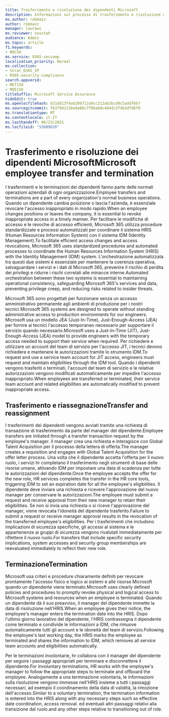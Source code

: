 ```yaml
---
title: Trasferimento e risoluzione dei dipendenti Microsoft
description: Informazioni sul processo di trasferimento e risoluzione dei dipendenti Microsoft in Microsoft 365
ms.author: robmazz
author: robmazz
manager: laurawi
ms.reviewer: sosstah
audience: Admin
ms.topic: article
f1.keywords:
- NOCSH
ms.service: O365-seccomp
localization_priority: Normal
ms.collection:
- Strat_O365_IP
- M365-security-compliance
search.appverid:
- MET150
- MOE150
titleSuffix: Microsoft Service Assurance
hideEdit: true
ms.openlocfilehash: b31dd13f4a6209712a9cc212ab3bcd9c5addf6b7
ms.sourcegitcommit: fb379d1110a9a86c7f9bab8c484dc3f4b3dfd6f0
ms.translationtype: MT
ms.contentlocale: it-IT
ms.lasthandoff: 06/23/2021
ms.locfileid: "53089626"
---
```

# <a name="microsoft-employee-transfer-and-termination"></a><span data-ttu-id="68415-103">Trasferimento e risoluzione dei dipendenti Microsoft</span><span class="sxs-lookup"><span data-stu-id="68415-103">Microsoft employee transfer and termination</span></span>

<span data-ttu-id="68415-104">I trasferimenti e le terminazioni dei dipendenti fanno parte delle normali operazioni aziendali di ogni organizzazione.</span><span class="sxs-lookup"><span data-stu-id="68415-104">Employee transfers and terminations are a part of every organization's normal business operations.</span></span> <span data-ttu-id="68415-105">Quando un dipendente cambia posizione o lascia l'azienda, è essenziale revocare l'accesso inappropriato in modo rapido.</span><span class="sxs-lookup"><span data-stu-id="68415-105">When an employee changes positions or leaves the company, it is essential to revoke inappropriate access in a timely manner.</span></span> <span data-ttu-id="68415-106">Per facilitare le modifiche di accesso e le revoche di accesso efficienti, Microsoft 365 utilizza procedure standardizzate e processi automatizzati per coordinare il sistema HRIS (Human Resources Information System) con il sistema IDM (Identity Management).</span><span class="sxs-lookup"><span data-stu-id="68415-106">To facilitate efficient access changes and access revocations, Microsoft 365 uses standardized procedures and automated processes to coordinate the Human Resources Information System (HRIS) with the Identity Management (IDM) system.</span></span> <span data-ttu-id="68415-107">L'orchestrazione automatizzata tra questi due sistemi è essenziale per mantenere la coerenza operativa, salvaguardare i servizi e i dati di Microsoft 365, prevenire il rischio di perdita dei privilegi e ridurre i rischi correlati alle minacce interne.</span><span class="sxs-lookup"><span data-stu-id="68415-107">Automated orchestration between these two systems is essential to maintaining operational consistency, safeguarding Microsoft 365's services and data, preventing privilege creep, and reducing risks related to insider threats.</span></span>

<span data-ttu-id="68415-108">Microsoft 365 sono progettati per funzionare senza un accesso amministrativo permanente agli ambienti di produzione per i nostri tecnici.</span><span class="sxs-lookup"><span data-stu-id="68415-108">Microsoft 365 systems are designed to operate without standing administrative access to production environments for our engineers.</span></span> <span data-ttu-id="68415-109">Microsoft usa un modello JEA (Just-In-Time), Just-Enough-Access (JEA) per fornire ai tecnici l'accesso temporaneo necessario per supportare il servizio quando necessario.</span><span class="sxs-lookup"><span data-stu-id="68415-109">Microsoft uses a Just-In-Time (JIT), Just-Enough-Access (JEA) model to provide engineers with the temporary access needed to support their service when required.</span></span> <span data-ttu-id="68415-110">Per richiedere e utilizzare un account del team di servizio per l'accesso JIT, i tecnici devono richiedere e mantenere le autorizzazioni tramite lo strumento IDM.</span><span class="sxs-lookup"><span data-stu-id="68415-110">To request and use a service team account for JIT access, engineers must request and maintain eligibilities through the IDM tool.</span></span> <span data-ttu-id="68415-111">Quando i dipendenti vengono trasferiti o terminati, l'account del team di servizio e le relative autorizzazioni vengono modificati automaticamente per impedire l'accesso inappropriato.</span><span class="sxs-lookup"><span data-stu-id="68415-111">When employees are transferred or terminated, their service team account and related eligibilities are automatically modified to prevent inappropriate access.</span></span>

## <a name="transfer-and-reassignment"></a><span data-ttu-id="68415-112">Trasferimento e riassegnazione</span><span class="sxs-lookup"><span data-stu-id="68415-112">Transfer and reassignment</span></span>

<span data-ttu-id="68415-113">I trasferimenti dei dipendenti vengono avviati tramite una richiesta di transazione di trasferimento da parte del manager del dipendente.</span><span class="sxs-lookup"><span data-stu-id="68415-113">Employee transfers are initiated through a transfer transaction request by the employee's manager.</span></span> <span data-ttu-id="68415-114">Il manager crea una richiesta e interagisce con Global Talent Acquisition per il processo della lettera di offerta.</span><span class="sxs-lookup"><span data-stu-id="68415-114">The manager creates a requisition and engages with Global Talent Acquisition for the offer letter process.</span></span> <span data-ttu-id="68415-115">Una volta che il dipendente accetta l'offerta per il nuovo ruolo, i servizi hr completano il trasferimento negli strumenti di base delle risorse umane, attivando IDM per impostare una data di scadenza per tutte le autorizzazioni del dipendente.</span><span class="sxs-lookup"><span data-stu-id="68415-115">Once the employee accepts the offer for the new role, HR services completes the transfer in the HR core tools, triggering IDM to set an expiration date for all the employee's eligibilities.</span></span> <span data-ttu-id="68415-116">Il dipendente deve inviare una richiesta e ricevere l'approvazione del nuovo manager per conservare le autorizzazioni.</span><span class="sxs-lookup"><span data-stu-id="68415-116">The employee must submit a request and receive approval from their new manager to retain their eligibilities.</span></span> <span data-ttu-id="68415-117">Se non si invia una richiesta o si riceve l'approvazione del manager, viene revocata l'idoneità del dipendente trasferito.</span><span class="sxs-lookup"><span data-stu-id="68415-117">Failure to submit a request or receive manager approval results in the revocation of the transferred employee's eligibilities.</span></span> <span data-ttu-id="68415-118">Per i trasferimenti che includono implicazioni di sicurezza specifiche, gli accessi al sistema e le appartenenze ai gruppi di sicurezza vengono rivalutati immediatamente per riflettere il nuovo ruolo.</span><span class="sxs-lookup"><span data-stu-id="68415-118">For transfers that include specific security implications, system accesses and security group memberships are reevaluated immediately to reflect their new role.</span></span>

## <a name="termination"></a><span data-ttu-id="68415-119">Terminazione</span><span class="sxs-lookup"><span data-stu-id="68415-119">Termination</span></span>

<span data-ttu-id="68415-120">Microsoft usa criteri e procedure chiaramente definiti per revocare prontamente l'accesso fisico e logico ai sistemi e alle risorse Microsoft quando un dipendente viene terminato.</span><span class="sxs-lookup"><span data-stu-id="68415-120">Microsoft uses clearly defined policies and procedures to promptly revoke physical and logical access to Microsoft systems and resources when an employee is terminated.</span></span> <span data-ttu-id="68415-121">Quando un dipendente dà il suo preavviso, il manager del dipendente immette la data di risoluzione nell'HRIS.</span><span class="sxs-lookup"><span data-stu-id="68415-121">When an employee gives their notice, the employee's manager enters the termination date into the HRIS.</span></span> <span data-ttu-id="68415-122">Dopo l'ultimo giorno lavorativo del dipendente, l'HRIS contrassegna il dipendente come terminato e condivide le informazioni a IDM, che rimuove automaticamente tutti gli account e le idoneità del team di servizio.</span><span class="sxs-lookup"><span data-stu-id="68415-122">Following the employee's last working day, the HRIS marks the employee as terminated and shares the information to IDM, which removes all service team accounts and eligibilities automatically.</span></span>

<span data-ttu-id="68415-123">Per le terminazioni involontarie, hr collabora con il manager del dipendente per seguire i passaggi appropriati per terminare e disconnettere il dipendente.</span><span class="sxs-lookup"><span data-stu-id="68415-123">For involuntary terminations, HR works with the employee's manager to follow the appropriate steps to terminate and offboard the employee.</span></span> <span data-ttu-id="68415-124">Analogamente a una terminazione volontaria, le informazioni sulla risoluzione vengono immesse nell'HRIS insieme a tutti i passaggi necessari, ad esempio il coordinamento della data di validità, la rimozione dell'accesso.</span><span class="sxs-lookup"><span data-stu-id="68415-124">Similar to a voluntary termination, the termination information is entered into the HRIS along with any necessary steps such as effective date coordination, access removal.</span></span> <span data-ttu-id="68415-125">ed eventuali altri passaggi relativi alla transizione dal ruolo.</span><span class="sxs-lookup"><span data-stu-id="68415-125">and any other steps relative to transitioning out of role.</span></span>
